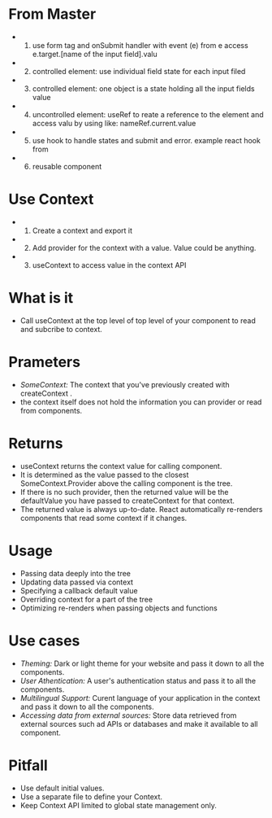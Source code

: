 # From Master
- 1. use form tag and onSubmit handler with event (e) from e access e.target.[name of the input field].valu

- 2. controlled element: use individual field state for each input filed

- 3. controlled element: one object is a state holding all the input fields value

- 4. uncontrolled element: useRef to reate a reference to the element and access valu by using like: nameRef.current.value

- 5. use hook to handle states and submit and error. example react hook from

- 6. reusable component

# Use Context

- 1. Create a context and export it
- 2. Add provider for the context with a value. Value could be anything.
- 3. useContext to access value in the context API

# What is it
- Call useContext at the top level of top level of your component to read and subcribe to context.

# Prameters
- *SomeContext:* The context that you've previously created with createContext .
- the context itself does not hold the information you can provider or read from components.
# Returns
- useContext returns the context value for calling component.
- It is determined as the value passed to the closest SomeContext.Provider above the calling component is the tree.
- If there is no such provider, then the returned value will be the defaultValue you have passed to createContext for that context.
- The returned value is always up-to-date. React automatically re-renders components that read some context if it changes.
# Usage
- Passing data deeply into the tree
- Updating data passed via context
- Specifying a callback default value
- Overriding context for a part of the tree
- Optimizing re-renders when passing objects and functions
# Use cases
- *Theming:* Dark or light theme for your website and pass it down to all the components.
- *User Athentication:* A user's authentication status and pass it to all the components.
- *Multilingual Support:* Curent language of your application in the context and pass it down to all the components.
- *Accessing data from external sources:* Store data retrieved from external sources such ad APIs or databases and make it available to all component.
# Pitfall
- Use default initial values.
- Use a separate file to define your Context.
- Keep Context API limited to global state management only.